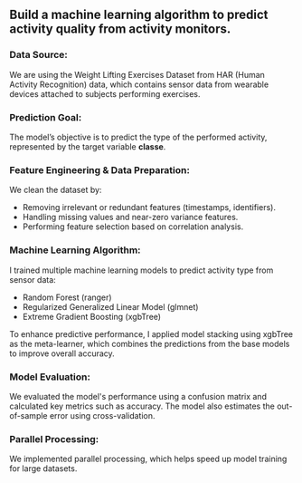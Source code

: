 ## Build a machine learning algorithm to predict activity quality from activity monitors. 

### Data Source:

We are using the Weight Lifting Exercises Dataset from HAR (Human Activity Recognition) data, which contains sensor data from wearable devices attached to subjects performing exercises.

### Prediction Goal:

The model’s objective is to predict the type of the performed activity, represented by the target variable **classe**.

### Feature Engineering & Data Preparation:

We clean the dataset by:
 - Removing irrelevant or redundant features (timestamps, identifiers).
 - Handling missing values and near-zero variance features.
 - Performing feature selection based on correlation analysis.

### Machine Learning Algorithm:

I trained multiple machine learning models to predict activity type from sensor data:
 - Random Forest (ranger)
 - Regularized Generalized Linear Model (glmnet)
 - Extreme Gradient Boosting (xgbTree)
   
To enhance predictive performance, I applied model stacking using xgbTree as the meta-learner, which combines the predictions from the base models to improve overall accuracy.

### Model Evaluation:

We evaluated the model's performance using a confusion matrix and calculated key metrics such as accuracy.
The model also estimates the out-of-sample error using cross-validation.

### Parallel Processing:

We implemented parallel processing, which helps speed up model training for large datasets.
